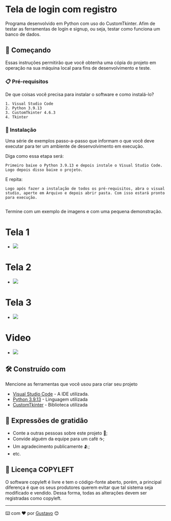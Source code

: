 # Tela de login com registro

Programa desenvolvido em Python com uso do CustomTkinter. Afim de testar as ferramentas de login e signup, ou seja, testar como funciona um banco de dados.

## 🚀 Começando

Essas instruções permitirão que você obtenha uma cópia do projeto em operação na sua máquina local para fins de desenvolvimento e teste.

### 📋 Pré-requisitos

De que coisas você precisa para instalar o software e como instalá-lo?

```
1. Visual Studio Code
2. Python 3.9.13
3. CustomTkinter 4.6.3
4. Tkinter
```

### 🔧 Instalação

Uma série de exemplos passo-a-passo que informam o que você deve executar para ter um ambiente de desenvolvimento em execução.

Diga como essa etapa será:

```
Primeiro baixe o Python 3.9.13 e depois instale o Visual Studio Code. Logo depois disso baixe o projeto.
```

E repita:

```
Logo após fazer a instalação de todos os pré-requisitos, abra o visual studio, aperte em Arquivo e depois abrir pasta. Com isso estará pronto para execução.


```

Termine com um exemplo de imagens e com uma pequena demonstração.

# Tela 1

* <image src="img/tela1.png" >

# Tela 2
* <image src="img/tela2.PNG">

# Tela 3
* <image src="img/tela3.PNG">

# Video
* <image src="img/video.gif">

## 🛠️ Construído com

Mencione as ferramentas que você usou para criar seu projeto

* [Visual Studio Code](https://code.visualstudio.com/) - A IDE utilizada.
* [Python 3.9.13](https://www.python.org/downloads/release/python-3913/) - Linguagem utilizada
* [CustomTkinter](https://github.com/TomSchimansky/CustomTkinter) - Biblioteca utilizada

## 🎁 Expressões de gratidão

* Conte a outras pessoas sobre este projeto 📢;
* Convide alguém da equipe para um café ☕;
* Um agradecimento publicamente 🫂;
* etc.

## 📄 Licença COPYLEFT
O software copyleft é livre e tem o código-fonte aberto, porém, a principal diferença é que os seus produtores querem evitar que tal sistema seja modificado e vendido. Dessa forma, todas as alterações devem ser registradas como copyleft.

---
⌨️ com ❤️ por [Gustavo](https://gist.github.com/GustavoFelipeM) 😊
